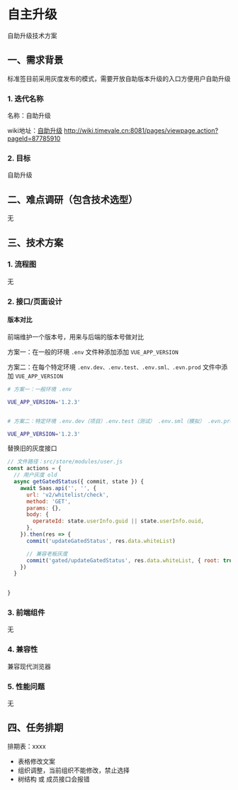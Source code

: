 # 自主升级

自助升级技术方案

## 一、需求背景

标准签目前采用灰度发布的模式，需要开放自助版本升级的入口方便用户自助升级

### 1. 迭代名称
名称：自助升级

wiki地址：[自助升级](http://wiki.timevale.cn:8081/pages/viewpage.action?pageId=87785910) http://wiki.timevale.cn:8081/pages/viewpage.action?pageId=87785910

### 2. 目标

自助升级

## 二、难点调研（包含技术选型）
无

## 三、技术方案

### 1. 流程图
无

### 2. 接口/页面设计



#### 版本对比

前端维护一个版本号，用来与后端的版本号做对比

方案一：在一般的环境 `.env` 文件种添加添加 `VUE_APP_VERSION`

方案二：在每个特定环境 `.env.dev、.env.test、.env.sml、.evn.prod` 文件中添加 `VUE_APP_VERSION`

```sh
# 方案一：一般环境 .env

VUE_APP_VERSION='1.2.3'


# 方案二：特定环境 .env.dev（项目）.env.test（测试） .env.sml（模拟） .evn.prod（正式）

VUE_APP_VERSION='1.2.3'
```

替换旧的灰度接口

```js
// 文件路径：src/store/modules/user.js
const actions = {
  // 用户灰度 old
  async getGatedStatus({ commit, state }) {
    await Saas.api('', '', {
      url: 'v2/whitelist/check',
      method: 'GET',
      params: {},
      body: {
        operateId: state.userInfo.guid || state.userInfo.ouid,
      },
    }).then(res => {
      commit('updateGatedStatus', res.data.whiteList)

      // 兼容老板灰度
      commit('gated/updateGatedStatus', res.data.whiteList, { root: true })
    })
  }

  
}
```


### 3. 前端组件
无

### 4. 兼容性
兼容现代浏览器

### 5. 性能问题
无

## 四、任务排期
排期表：xxxx


- 表格修改文案
- 组织调整，当前组织不能修改，禁止选择
- 树结构 或 成员接口会报错

